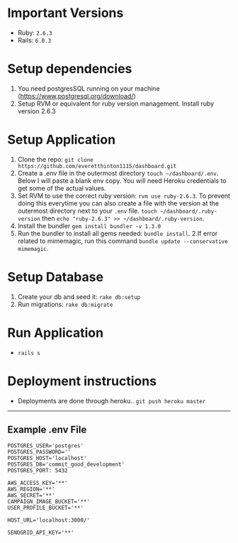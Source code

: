 # Important Versions
- Ruby: `2.6.3`
- Rails: `6.0.3`

# Setup dependencies
1. You need postgresSQL running on your machine (https://www.postgresql.org/download/)
1. Setup RVM or equivalent for ruby version management. Install ruby version 2.6.3

# Setup Application
1. Clone the repo: `git clone https://github.com/everetthinton1115/dashboard.git`
1. Create a .env file in the outermost directory `touch ~/dashboard/.env`. Below I will paste a blank env copy. You will need Heroku credentials to get some of the actual values.
1. Set RVM to use the correct ruby version: `rvm use ruby-2.6.3`. To prevent doing this everytime you can also create a file with the version at the outermost directory next to your `.env` file. `touch ~/dashboard/.ruby-version` then `echo "ruby-2.6.3" >> ~/dashboard/.ruby-version`.
1. Install the bundler `gem install bundler -v 1.3.0`
1. Run the bundler to install all gems needed: `bundle install`.
2.If error related to mimemagic, run this command `bundle update --conservative mimemagic`.

# Setup Database
1. Create your db and seed it: `rake db:setup`
1. Run migrations: `rake db:migrate`

# Run Application
- `rails s` 

# Deployment instructions
- Deployments are done through heroku.. `git push heroku master`

---

## Example .env File
```
POSTGRES_USER='postgres'
POSTGRES_PASSWORD=''
POSTGRES_HOST='localhost'
POSTGRES_DB='commit_good_development'
POSTGRES_PORT: 5432

AWS_ACCESS_KEY='**'
AWS_REGION='**'
AWS_SECRET='**'
CAMPAIGN_IMAGE_BUCKET='**'
USER_PROFILE_BUCKET='**'

HOST_URL='localhost:3000/'

SENDGRID_API_KEY='**'
```
